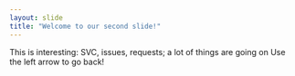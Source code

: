 ```yaml
---
layout: slide
title: "Welcome to our second slide!"
---
```

This is interesting: SVC, issues, requests; a lot of things are going on
Use the left arrow to go back!
